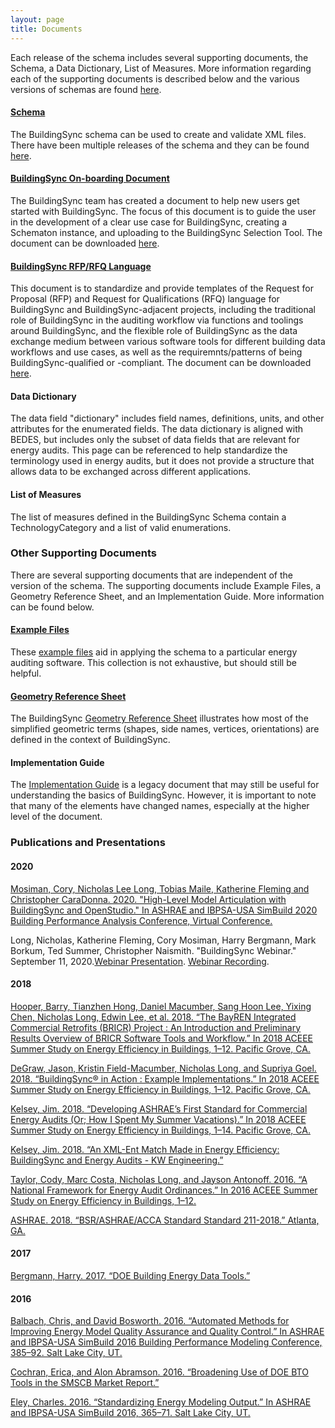 ```yaml
---
layout: page
title: Documents
---
```


Each release of the schema includes several supporting documents, the Schema, a Data Dictionary, List of Measures. More information regarding each of the supporting documents is described below and the various versions of schemas are found [here](../schema).

#### [Schema](../schema)
The BuildingSync schema can be used to create and validate XML files. There have been multiple releases of the schema and they can be found [here](../schema).

#### [BuildingSync On-boarding Document](BuildingSync-on-boarding.pdf)
The BuildingSync team has created a document to help new users get started with BuildingSync. The focus of this document is to guide the user in the development of a clear use case for BuildingSync, creating a Schematon instance, and uploading to the BuildingSync Selection Tool. The document can be downloaded [here](BuildingSync-on-boarding.pdf).

#### [BuildingSync RFP/RFQ Language](BuildingSync-RFP-RFQ-language.pdf)
This document is to standardize and provide templates of the Request for Proposal (RFP) and Request for Qualifications (RFQ) language for BuildingSync and BuildingSync-adjacent projects, including the traditional role of BuildingSync in the auditing workflow via functions and toolings around BuildingSync, and the flexible role of BuildingSync as the data exchange medium between various software tools for different building data workflows and use cases, as well as the requiremnts/patterns of being BuildingSync-qualified or -compliant. The document can be downloaded [here](BuildingSync-RFP-RFQ-language.pdf).

#### Data Dictionary
The data field "dictionary" includes field names, definitions, units, and other attributes for the enumerated fields. The data dictionary is aligned with BEDES, but includes only the subset of data fields that are relevant for energy audits. This page can be referenced to help standardize the terminology used in energy audits, but it does not provide a structure that allows data to be exchanged across different applications.

#### List of Measures
The list of measures defined in the BuildingSync Schema 
contain a TechnologyCategory and a list of valid enumerations. 

### Other Supporting Documents

There are several supporting documents that are independent of the version of the schema. The supporting documents include Example Files, a Geometry Reference Sheet, and an Implementation Guide. More information can be found below.

#### [Example Files](https://github.com/BuildingSync/schema/tree/develop/examples)
These [example files](https://github.com/BuildingSync/schema/tree/develop/examples) aid in applying the schema to a particular energy auditing software. This collection is not exhaustive, but should still be helpful.

#### [Geometry Reference Sheet](https://github.com/BuildingSync/schema/blob/develop/docs/Geometry%20Reference.pdf)
The BuildingSync [Geometry Reference Sheet](https://github.com/BuildingSync/schema/blob/develop/docs/Geometry%20Reference.pdf) 
illustrates how most of the simplified geometric terms (shapes, side names, vertices, orientations) are defined in the context of BuildingSync.

#### Implementation Guide
The [Implementation Guide](BuildingSync%20v1.0-legacy%20Implementation%20Guide.pdf) is a legacy document that may still be useful for understanding the basics of BuildingSync. However, it is important to note that many of the elements have changed names, especially at the higher level of the document.

### Publications and Presentations

#### 2020
[Mosiman, Cory, Nicholas Lee Long, Tobias Maile, Katherine Fleming and Christopher CaraDonna. 2020. "High-Level Model Articulation with BuildingSync and OpenStudio." In ASHRAE and IBPSA-USA SimBuild 2020 Building Performance Analysis Conference, Virtual Conference.](Mosiman-BPAC-2020.pdf)

Long, Nicholas, Katherine Fleming, Cory Mosiman, Harry Bergmann, Mark Borkum, Ted Summer, Christopher Naismith. "BuildingSync Webinar." September 11, 2020.[Webinar Presentation](https://nrel-seed.s3.us-east-1.amazonaws.com/resources/2020-09-11%20-%20BuildingSync%20Update%20Presentation.pdf). [Webinar Recording](https://nrel-seed.s3.us-east-1.amazonaws.com/resources/2020-09-11%20-%20BuildingSync%20Update%20Webinar.mp4).

#### 2018

[Hooper, Barry, Tianzhen Hong, Daniel Macumber, Sang Hoon Lee, Yixing Chen, Nicholas Long, Edwin Lee, et al. 2018. “The BayREN Integrated Commercial Retrofits (BRICR) Project : An Introduction and Preliminary Results Overview of BRICR Software Tools and Workflow.” In 2018 ACEEE Summer Study on Energy Efficiency in Buildings, 1–12. Pacific Grove, CA.](Hooper-ACEEE-BRICR.pdf) 

[DeGraw, Jason, Kristin Field-Macumber, Nicholas Long, and Supriya Goel. 2018. “BuildingSync® in Action : Example Implementations.” In 2018 ACEEE Summer Study on Energy Efficiency in Buildings, 1–12. Pacific Grove, CA.](DeGraw-ACEEE-BuildingSync-in-Action.pdf)

[Kelsey, Jim. 2018. “Developing ASHRAE’s First Standard for Commercial Energy Audits (Or; How I Spent My Summer Vacations).” In 2018 ACEEE Summer Study on Energy Efficiency in Buildings, 1–14. Pacific Grove, CA.](Kelsey-ACEEE-Std211.pdf)

[Kelsey, Jim. 2018. “An XML-Ent Match Made in Energy Efficiency: BuildingSync and Energy Audits - KW Engineering.”](http://www.kw-engineering.com/buildingsync-energy-audits-benefits/)

[Taylor, Cody, Marc Costa, Nicholas Long, and Jayson Antonoff. 2016. “A National Framework for Energy Audit Ordinances.” In 2016 ACEEE Summer Study on Energy Efficiency in Buildings, 1–12.](Taylor-ACEEE-Ordinances.pdf)

[ASHRAE. 2018. “BSR/ASHRAE/ACCA Standard Standard 211-2018.” Atlanta, GA.](https://www.ashrae.org/technical-resources/bookstore/standards-180-and-211)

#### 2017

[Bergmann, Harry. 2017. “DOE Building Energy Data Tools.”](http://nesea.org/sites/default/files/session-docs/1705_data_driven_bergman.pdf)

#### 2016

[Balbach, Chris, and David Bosworth. 2016. “Automated Methods for Improving Energy Model Quality Assurance and Quality Control.” In ASHRAE and IBPSA-USA SimBuild 2016 Building Performance Modeling Conference, 385–92. Salt Lake City, UT.](Balbach-IBPSA-QAQC.pdf)

[Cochran, Erica, and Alon Abramson. 2016. “Broadening Use of DOE BTO Tools in the SMSCB Market Report.”](http://cbei.psu.edu/wp-content/uploads/2016/07/Broadening-Use-of-DOE-BTO-Tools-in-the-SMSCB-Market.pdf)

[Eley, Charles. 2016. “Standardizing Energy Modeling Output.” In ASHRAE and IBPSA-USA SimBuild 2016, 365–71. Salt Lake City, UT.](Eley-IPBSA-StandardizeOutputs.pdf)
